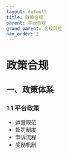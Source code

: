 ```yaml
---
layout: default
title: 政策合规
parent: 平台合规
grand_parent: 合规风控
nav_order: 2
---
```


# 政策合规

## 一、政策体系
### 1.1 平台政策
- 运营规范
- 处罚制度
- 申诉流程
- 奖励机制 